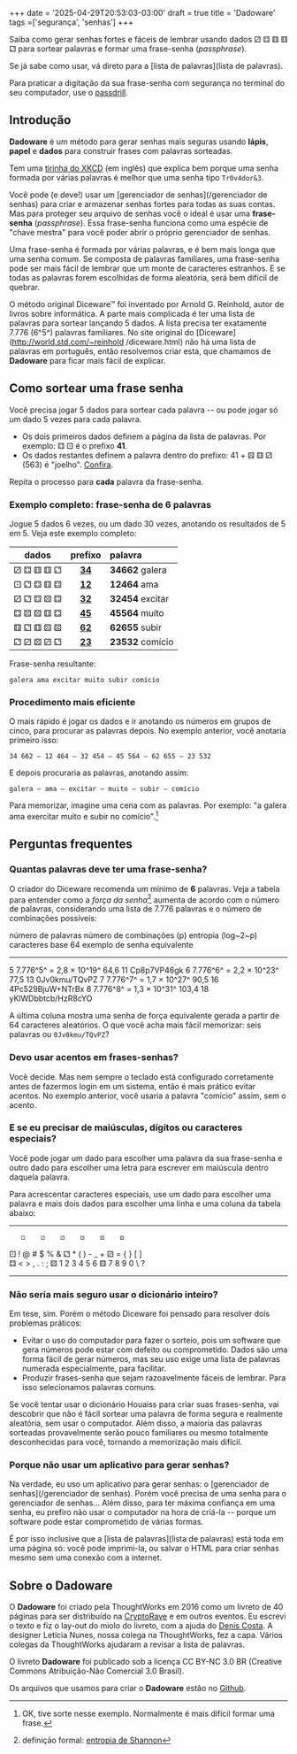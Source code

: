 +++
date = '2025-04-29T20:53:03-03:00'
draft = true
title = 'Dadoware'
tags =['segurança', 'senhas']
+++


Saiba como gerar senhas fortes e fáceis de lembrar usando dados ⚂ ⚃ ⚅ ⚅
⚁ para sortear palavras e formar uma frase-senha (*passphrase*).

Se já sabe como usar, vá direto para a
[lista de palavras](lista de palavras).

Para praticar a digitação da sua frase-senha com segurança no terminal
do seu computador, use o [passdrill](/passdrill).

## Introdução

**Dadoware** é um método para gerar senhas mais seguras usando
**lápis**, **papel** e **dados** para construir frases com palavras
sorteadas.

Tem uma [tirinha do XKCD](https://xkcd.com/936/) (em inglês) que explica
bem porque uma senha formada por várias palavras é melhor que uma senha
tipo `Tr0v4dor&3`.

Você pode (e deve!) usar um
[gerenciador de senhas](/gerenciador de senhas) para criar e armazenar
senhas fortes para todas as suas contas. Mas para proteger seu arquivo
de senhas você o ideal é usar uma **frase-senha** (*passphrase*). Essa
frase-senha funciona como uma espécie de "chave mestra" para você poder
abrir o próprio gerenciador de senhas.

Uma frase-senha é formada por várias palavras, e é bem mais longa que
uma senha comum. Se composta de palavras familiares, uma frase-senha
pode ser mais fácil de lembrar que um monte de caracteres estranhos. E
se todas as palavras forem escolhidas de forma aleatória, será bem
difícil de quebrar.

O método original Diceware™ foi inventado por Arnold G. Reinhold, autor
de livros sobre informática. A parte mais complicada é ter uma lista de
palavras para sortear lançando 5 dados. A lista precisa ter exatamente
7.776 (6^5^) palavras familiares. No site original do
[Diceware](http://world.std.com/~reinhold /diceware.html) não há uma
lista de palavras em português, então resolvemos criar esta, que
chamamos de **Dadoware** para ficar mais fácil de explicar.

## Como sortear uma frase senha

Você precisa jogar 5 dados para sortear cada palavra -- ou pode jogar só
um dado 5 vezes para cada palavra.

- Os dois primeiros dados definem a página da lista de palavras. Por
  exemplo: ⚃ ⚀ é o prefixo **41**.
- Os dados restantes definem a palavra dentro do prefixo: 41 + ⚄ ⚅
  ⚂ (563) é "joelho". [Confira](lista_de_palavras#prefixo_41).

Repita o processo para **cada** palavra da frase-senha.

### Exemplo completo: frase-senha de 6 palavras

Jogue 5 dados 6 vezes, ou um dado 30 vezes, anotando os resultados de 5
em 5. Veja este exemplo completo:

|     dados |                   prefixo              |          palavra
|:---------:|:--------------------------------------:|:------------------
| ⚂ ⚃ ⚅ ⚅ ⚁ | **[34](lista_de_palavras#prefixo_34)** | **34662** galera
| ⚀ ⚁ ⚃ ⚅ ⚃ | **[12](lista_de_palavras#prefixo_12)** | **12464** ama
| ⚂ ⚁ ⚃ ⚄ ⚃ | **[32](lista_de_palavras#prefixo_32)** | **32454** excitar
| ⚃ ⚄ ⚄ ⚅ ⚃ | **[45](lista_de_palavras#prefixo_45)** | **45564** muito
| ⚅ ⚁ ⚅ ⚄ ⚄ | **[62](lista_de_palavras#prefixo_62)** | **62655** subir
| ⚁ ⚂ ⚄ ⚂ ⚁ | **[23](lista_de_palavras#prefixo_23)** | **23532** comício

Frase-senha resultante:

    galera ama excitar muito subir comício

### Procedimento mais eficiente

O mais rápido é jogar os dados e ir anotando os números em grupos de
cinco, para procurar as palavras depois. No exemplo anterior, você
anotaria primeiro isso:

    34 662 – 12 464 – 32 454 – 45 564 – 62 655 – 23 532

E depois procuraria as palavras, anotando assim:

    galera – ama – excitar – muito – subir – comício

Para memorizar, imagine uma cena com as palavras. Por exemplo: "a galera
ama exercitar muito e subir no comício".[^1]

## Perguntas frequentes

### Quantas palavras deve ter uma frase-senha?

O criador do Diceware recomenda um mínimo de **6** palavras. Veja a
tabela para entender como a *força da senha*[^2] aumenta de acordo com o
número de palavras, considerando uma lista de 7.776 palavras e o número
de combinações possíveis:

  número de palavras   número de combinações (p)   entropia (log~2~p)   caracteres base 64   exemplo de senha equivalente
  -------------------- --------------------------- -------------------- -------------------- ------------------------------
  5                    7.776^5^ = 2,8 × 10^19^     64,6                 11                   Cp8p7VP46gk
  6                    7.776^6^ = 2,2 × 10^23^     77,5                 13                   0Jv0kmu/TQvPZ
  7                    7.776^7^ = 1,7 × 10^27^     90,5                 16                   4Pc529BjuW+NTrBx
  8                    7.776^8^ = 1,3 × 10^31^     103,4                18                   yKlWDbbtcb/HzR8cYO

A última coluna mostra uma senha de força equivalente gerada a partir de
64 caracteres aleatórios. O que você acha mais fácil memorizar: seis
palavras ou `0Jv0kmu/TQvPZ`?

### Devo usar acentos em frases-senhas?

Você decide. Mas nem sempre o teclado está configurado corretamente
antes de fazermos login em um sistema, então é mais prático evitar
acentos. No exemplo anterior, você usaria a palavra "comicio" assim, sem
o acento.

### E se eu precisar de maiúsculas, dígitos ou caracteres especiais?

Você pode jogar um dado para escolher uma palavra da sua frase-senha e
outro dado para escolher uma letra para escrever em maiúscula dentro
daquela palavra.

Para acrescentar caracteres especiais, use um dado para escolher uma
palavra e mais dois dados para escolher uma linha e uma coluna da tabela
abaixo:

  --- ---- ---- ---- ---- ---- ----
       ⚀    ⚁    ⚂    ⚃    ⚄    ⚅
   ⚀   !    @    \#   \$   \%   &
   ⚁   \*   (    )    \-   \_   \+
   ⚂   =    {    }    \[   \]  
   ⚃   \<   \>   ,    .    :    ;
   ⚄   1    2    3    4    5    6
   ⚅   7    8    9    0    \\   ?
  --- ---- ---- ---- ---- ---- ----

### Não seria mais seguro usar o dicionário inteiro?

Em tese, sim. Porém o método Diceware foi pensado para resolver dois
problemas práticos:

- Evitar o uso do computador para fazer o sorteio, pois um software que
  gera números pode estar com defeito ou comprometido. Dados são uma
  forma fácil de gerar números, mas seu uso exige uma lista de palavras
  numerada especialmente, para facilitar.
- Produzir frases-senha que sejam razoavelmente fáceis de lembrar. Para
  isso selecionamos palavras comuns.

Se você tentar usar o dicionário Houaiss para criar suas frases-senha,
vai descobrir que não é fácil sortear uma palavra de forma segura e
realmente aleatória, sem usar o computador. Além disso, a maioria das
palavras sorteadas provavelmente serão pouco familiares ou mesmo
totalmente desconhecidas para você, tornando a memorização mais difícil.

### Porque não usar um aplicativo para gerar senhas?

Na verdade, eu uso um aplicativo para gerar senhas: o
[gerenciador de senhas](/gerenciador de senhas). Porém você precisa de
uma senha para o gerenciador de senhas... Além disso, para ter máxima
confiança em uma senha, eu prefiro não usar o computador na hora de
criá-la -- porque um software pode estar comprometido de várias formas.

É por isso inclusive que a [lista de palavras](lista de palavras) está
toda em uma página só: você pode imprimi-la, ou salvar o HTML para criar
senhas mesmo sem uma conexão com a internet.

## Sobre o Dadoware

O **Dadoware** foi criado pela ThoughtWorks em 2016 como um livreto de
40 páginas para ser distribuído na [CryptoRave](https://cryptorave.org/)
e em outros eventos. Eu escrevi o texto e fiz o lay-out do miolo do
livreto, com a ajuda do [Denis
Costa](https://twitter.com/deniscostadsc). A designer Letícia Nunes,
nossa colega na ThoughtWorks, fez a capa. Vários colegas da ThoughtWorks
ajudaram a revisar a lista de palavras.

O livreto **Dadoware** foi publicado sob a licença CC BY-NC 3.0 BR
(Creative Commons Atribuição-Não Comercial 3.0 Brasil).

Os arquivos que usamos para criar o **Dadoware** estão no
[Github](https://github.com/thoughtworks/dadoware).

[^1]: OK, tive sorte nesse exemplo. Normalmente é mais difícil formar uma frase.

[^2]: definição formal: [entropia de
    Shannon](https://pt.wikipedia.org/wiki/Entropia_da_informa%C3%A7%C3%A3o#Entropia_como_conceito_da_Teoria_da_Informa%C3%A7%C3%A3o)
